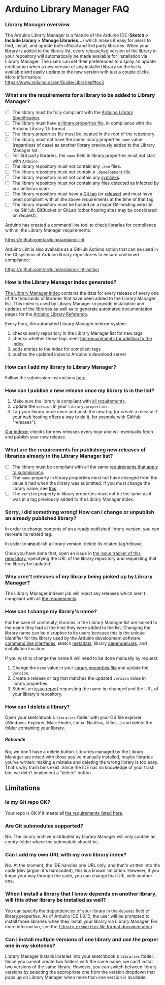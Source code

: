 # Arduino Library Manager FAQ

### Library Manager overview

The Arduino Library Manager is a feature of the Arduino IDE (**Sketch > Include Library > Manage Libraries...**) which makes it easy for users to find, install, and update both official and 3rd party libraries. When your library is added to the library list, every release/tag version of the library in your repository will automatically be made available for installation via Library Manager. The users can set their preferences to display an update notification when a new version of any installed library on the list is available and easily update to the new version with just a couple clicks. More information: <br />
https://www.arduino.cc/en/Guide/Libraries#toc3

### What are the requirements for a library to be added to Library Manager?

<a id="submission-requirements"></a>

- [ ] The library must be fully compliant with the [Arduino Library Specification](https://arduino.github.io/arduino-cli/latest/library-specification).
- [ ] The library must have [a library.properties file](https://arduino.github.io/arduino-cli/latest/library-specification/#library-metadata), in compliance with the Arduino Library 1.5 format.
- [ ] The library.properties file must be located in the root of the repository.
- [ ] The library must not have the same library.properties `name` value (regardless of case) as another library previously added to the Library Manager list.
- [ ] For 3rd party libraries, the `name` field in library.properties must not start with `Arduino`.
- [ ] The library repository must not contain any `.exe` files.
- [ ] The library repository must not contain a [`.development` file](https://arduino.github.io/arduino-cli/latest/library-specification/#development-flag-file).
- [ ] The library repository must not contain any [symlinks](https://en.wikipedia.org/wiki/Symbolic_link).
- [ ] The library repository must not contain any files detected as infected by our antivirus scan.
- [ ] The library repository must have a [Git tag](https://git-scm.com/book/en/v2/Git-Basics-Tagging) (or [release](https://help.github.com/articles/creating-releases/)) and must have been compliant with all the above requirements at the time of that tag.
- [ ] The library repository must be hosted on a major Git-hosting website like GitHub, BitBucket or GitLab (other hosting sites may be considered on request).

Arduino has created a command line tool to check libraries for compliance with all the Library Manager requirements:

https://github.com/arduino/arduino-lint

Arduino Lint is also available as a GitHub Actions action that can be used in the CI systems of Arduino library repositories to ensure continued compliance:

https://github.com/arduino/arduino-lint-action

### How is the Library Manager index generated?

[The Library Manager index](http://downloads.arduino.cc/libraries/library_index.json) contains the data for every release of every one of the thousands of libraries that have been added to the Library Manager list. This index is used by Library Manager to provide installation and updates of the libraries as well as to generate automated documentation pages for the [Arduino Library Reference](https://www.arduino.cc/reference/en/libraries/).

Every hour, the automated Library Manager indexer system:

1. checks every repository in the Library Manager list for new tags
1. checks whether those tags meet [the requirements for addition to the index](#update-requirements)
1. adds entries to the index for compliant tags
1. pushes the updated index to Arduino's download server

### How can I add my library to Library Manager?

Follow the submission instructions [here](README.md#adding-a-library-to-library-manager).

### How can I publish a new release once my library is in the list?

1. Make sure the library is compliant with [all requirements](#update-requirements).
1. Update the `version` in your `library.properties`.
1. Tag your library once more and push the new tag (or create a release if your web hosting offers a way to do it, for example with GitHub "releases").

[Our indexer](#how-is-the-library-manager-index-generated) checks for new releases every hour and will eventually fetch and publish your new release.

### What are the requirements for publishing new releases of libraries already in the Library Manager list?

<a id="update-requirements"></a>

- [ ] The library must be compliant with all the same [requirements that apply to submissions](#submission-requirements).
- [ ] The `name` property in library.properties must not have changed from the value it had when the library was submitted. If you must change the library name, see [this](#how-can-i-change-my-librarys-name).
- [ ] The `version` property in library.properties must not be the same as it was in a tag previously added to the Library Manager index.

### Sorry, I did something wrong! How can I change or unpublish an already published library?

In order to change contents of an already published library version, you can recreate its related tag.

In order to **un**publish a library version, delete its related tag/release.

Once you have done that, open an issue in [the issue tracker of this repository](https://github.com/arduino/library-registry/issues), specifying the URL of the library repository and requesting that the library be updated.

### Why aren't releases of my library being picked up by Library Manager?

The Library Manager indexer job will reject any releases which aren't compliant with all [the requirements](#update-requirements).

### How can I change my library's name?

For the sake of continuity, libraries in the Library Manager list are locked to the name they had at the time they were added to the list. Changing the library name can be disruptive to its users because this is the unique identifier for the library used by the Arduino development software [command line interfaces](https://arduino.github.io/arduino-cli/latest/commands/arduino-cli_lib/), sketch [metadata](https://arduino.github.io/arduino-cli/latest/sketch-specification/#metadata), library [dependencies](https://arduino.github.io/arduino-cli/latest/library-specification/#libraryproperties-file-format), and installation location.

If you wish to change the name it will need to be done manually by request:

1. Change the `name` value in your [library.properties file](https://arduino.github.io/arduino-cli/latest/library-specification/#libraryproperties-file-format) and update the `version`.
1. Create a release or tag that matches the updated `version` value in library.properties.
1. Submit an [issue report](https://github.com/arduino/library-registry/issues) requesting the name be changed and the URL of your library's repository.

### How can I delete a library?

Open your sketchbook's `libraries` folder with your OS file explorer (Windows: Explorer, Mac: Finder, Linux: Nautilus, kfiles...) and delete the folder containing your library.

##### Rationale

No, we don't have a delete button. Libraries managed by the Library Manager are mixed with those you've manually installed, maybe libraries you've written: making a mistake and deleting the wrong library is too easy. That's why trash bins exist. Since the IDE has no knowledge of your trash bin, we didn't implement a "delete" button.

## Limitations

### Is my Git repo OK?

Your repo is OK if it meets all [the requirements listed here](#submission-requirements).

### Are Git submodules supported?

No. The library archive distributed by Library Manager will only contain an empty folder where the submodule should be.

### Can I add my own URL with my own library index?

No. At the moment, the IDE handles one URL only, and that's written into the code (dev jargon: it's hardcoded), this is a known limitation.
However, if you know your way through the code, you can change that URL with another one.

### When I install a library that I know depends on another library, will this other library be installed as well?

You can specify the dependencies of your library in the `depends` field of library.properties. As of Arduino IDE 1.8.10, the user will be prompted to install those libraries when they install your library via Library Manager. For more information, see the [`library.properties` file format documentation](https://arduino.github.io/arduino-cli/latest/library-specification/#libraryproperties-file-format).

### Can I install multiple versions of one library and use the proper one in my sketches?

Library Manager installs libraries into your sketchbook's `libraries` folder. Since you cannot create two folders with the same name, we can't install two versions of the same library. However, you can switch between library versions by selecting the appropriate one from the version dropdown that pops up on Library Manager when more than one version is available.
